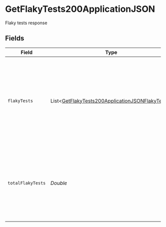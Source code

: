 # GetFlakyTests200ApplicationJSON

Flaky tests response


## Fields

| Field                                                                                                                                                      | Type                                                                                                                                                       | Required                                                                                                                                                   | Description                                                                                                                                                | Example                                                                                                                                                    |
| ---------------------------------------------------------------------------------------------------------------------------------------------------------- | ---------------------------------------------------------------------------------------------------------------------------------------------------------- | ---------------------------------------------------------------------------------------------------------------------------------------------------------- | ---------------------------------------------------------------------------------------------------------------------------------------------------------- | ---------------------------------------------------------------------------------------------------------------------------------------------------------- |
| `flakyTests`                                                                                                                                               | List<[GetFlakyTests200ApplicationJSONFlakyTests](../../models/operations/GetFlakyTests200ApplicationJSONFlakyTests.md)>                                    | :heavy_check_mark:                                                                                                                                         | A list of all instances of flakes. Note that a test is no longer considered flaky after 2 weeks have passed without a flake. Each flake resets this timer. |                                                                                                                                                            |
| `totalFlakyTests`                                                                                                                                          | *Double*                                                                                                                                                   | :heavy_check_mark:                                                                                                                                         | A count of unique tests that have failed. If your project has N tests that have flaked multiple times each, this will be equal to N.                       | 5                                                                                                                                                          |